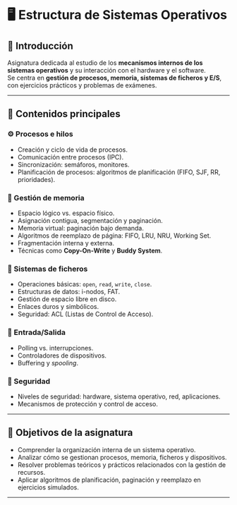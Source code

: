 # 🖥️ Estructura de Sistemas Operativos

## 📌 Introducción
Asignatura dedicada al estudio de los **mecanismos internos de los sistemas operativos** y su interacción con el hardware y el software.  
Se centra en **gestión de procesos, memoria, sistemas de ficheros y E/S**, con ejercicios prácticos y problemas de exámenes.

---

## 🔹 Contenidos principales

### ⚙️ Procesos e hilos
- Creación y ciclo de vida de procesos.
- Comunicación entre procesos (IPC).
- Sincronización: semáforos, monitores.
- Planificación de procesos: algoritmos de planificación (FIFO, SJF, RR, prioridades).

### 🧮 Gestión de memoria
- Espacio lógico vs. espacio físico.
- Asignación contigua, segmentación y paginación.
- Memoria virtual: paginación bajo demanda.
- Algoritmos de reemplazo de página: FIFO, LRU, NRU, Working Set.
- Fragmentación interna y externa.
- Técnicas como **Copy-On-Write** y **Buddy System**.

### 💾 Sistemas de ficheros
- Operaciones básicas: `open`, `read`, `write`, `close`.
- Estructuras de datos: i-nodos, FAT.
- Gestión de espacio libre en disco.
- Enlaces duros y simbólicos.
- Seguridad: ACL (Listas de Control de Acceso).

### 🔌 Entrada/Salida
- Polling vs. interrupciones.
- Controladores de dispositivos.
- Buffering y *spooling*.

### 🔐 Seguridad
- Niveles de seguridad: hardware, sistema operativo, red, aplicaciones.
- Mecanismos de protección y control de acceso.

---


## 🎯 Objetivos de la asignatura
- Comprender la organización interna de un sistema operativo.
- Analizar cómo se gestionan procesos, memoria, ficheros y dispositivos.
- Resolver problemas teóricos y prácticos relacionados con la gestión de recursos.
- Aplicar algoritmos de planificación, paginación y reemplazo en ejercicios simulados.

---
